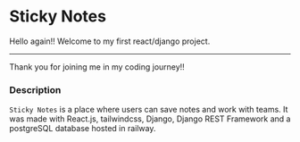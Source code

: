 # Sticky Notes

Hello again!! Welcome to my first react/django project.

---

Thank you for joining me in my coding journey!!

### Description

`Sticky Notes` is a place where users can save notes and work with teams. It was made with React.js, tailwindcss, Django, Django REST Framework and a postgreSQL database hosted in railway.
